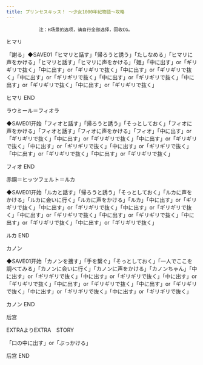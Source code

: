```yaml
---
title: プリンセスキッス！ ～少女1000年紀物語～攻略
---
```


                注：H场景的选项，请自行全部选择，回收CG。

ヒマリ

「謝る」◆SAVE01「ヒマリと話す」「帰ろうと誘う」「たしなめる」「ヒマリに声をかける」「ヒマリと話す」「ヒマリに声をかける」「姫」「中に出す」or「ギリギリで抜く」「中に出す」or「ギリギリで抜く」「中に出す」or「ギリギリで抜く」「中に出す」or「ギリギリで抜く」「中に出す」or「ギリギリで抜く」「中に出す」or「ギリギリで抜く」「中に出す」or「ギリギリで抜く」

ヒマリ END

ラウミール＝フィオラ

◆SAVE01开始「フィオと話す」「帰ろうと誘う」「そっとしておく」「フィオに声をかける」「フィオと話す」「フィオに声をかける」「フィオ」「中に出す」or「ギリギリで抜く」「中に出す」or「ギリギリで抜く」「中に出す」or「ギリギリで抜く」「中に出す」or「ギリギリで抜く」「中に出す」or「ギリギリで抜く」「中に出す」or「ギリギリで抜く」「中に出す」or「ギリギリで抜く」

フィオ END

赤鋼＝ヒッツフェルト＝ルカ

◆SAVE01开始「ルカと話す」「帰ろうと誘う」「そっとしておく」「ルカに声をかける」「ルカに会いに行く」「ルカに声をかける」「ルカ」「中に出す」or「ギリギリで抜く」「中に出す」or「ギリギリで抜く」「中に出す」or「ギリギリで抜く」「中に出す」or「ギリギリで抜く」「中に出す」or「ギリギリで抜く」「中に出す」or「ギリギリで抜く」「中に出す」or「ギリギリで抜く」

ルカ END

カノン

◆SAVE01开始「カノンを捜す」「手を繋ぐ」「そっとしておく」「一人でここを調べてみる」「カノンに会いに行く」「カノンに声をかける」「カノンちゃん」「中に出す」or「ギリギリで抜く」「中に出す」or「ギリギリで抜く」「中に出す」or「ギリギリで抜く」「中に出す」or「ギリギリで抜く」「中に出す」or「ギリギリで抜く」「中に出す」or「ギリギリで抜く」「中に出す」or「ギリギリで抜く」

カノン END

后宫

EXTRAよりEXTRA　STORY

「口の中に出す」or「ぶっかける」

后宫 END
              
